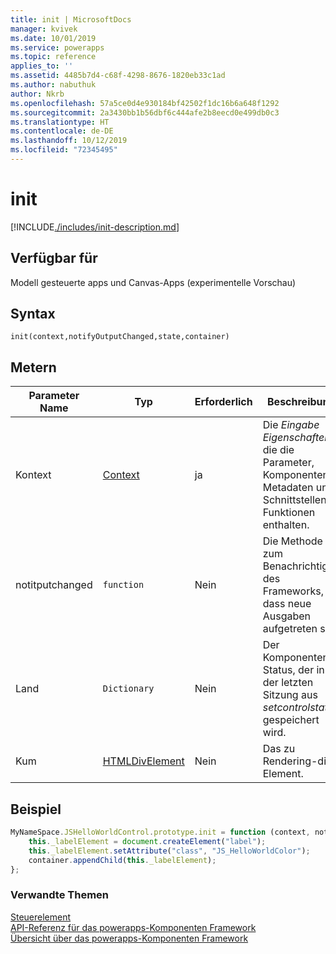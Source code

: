 ```yaml
---
title: init | MicrosoftDocs
manager: kvivek
ms.date: 10/01/2019
ms.service: powerapps
ms.topic: reference
applies_to: ''
ms.assetid: 4485b7d4-c68f-4298-8676-1820eb33c1ad
ms.author: nabuthuk
author: Nkrb
ms.openlocfilehash: 57a5ce0d4e930184bf42502f1dc16b6a648f1292
ms.sourcegitcommit: 2a3430bb1b56dbf6c444afe2b8eecd0e499db0c3
ms.translationtype: HT
ms.contentlocale: de-DE
ms.lasthandoff: 10/12/2019
ms.locfileid: "72345495"
---
```

# <a name="init"></a>init

[!INCLUDE[./includes/init-description.md](./includes/init-description.md)]

## <a name="available-for"></a>Verfügbar für 

Modell gesteuerte apps und Canvas-Apps (experimentelle Vorschau)

## <a name="syntax"></a>Syntax

`init(context,notifyOutputChanged,state,container)`

## <a name="parameters"></a>Metern

| Parameter Name|Typ|Erforderlich|Beschreibung|
| ------------- |----|--------|-----------|
|Kontext|[Context](../context.md)|ja|Die *Eingabe Eigenschaften* , die die Parameter, Komponenten Metadaten und Schnittstellen Funktionen enthalten.|
|notitputchanged|`function`|Nein|Die Methode zum Benachrichtigen des Frameworks, dass neue Ausgaben aufgetreten sind|
|Land|`Dictionary`|Nein|Der Komponenten Status, der in der letzten Sitzung aus *setcontrolstate* gespeichert wird.|
|Kum|[HTMLDivElement](https://developer.mozilla.org/docs/Web/API/HTMLDivElement)|Nein|Das zu Rendering-div-Element.|

## <a name="example"></a>Beispiel

```JavaScript
MyNameSpace.JSHelloWorldControl.prototype.init = function (context, notifyOutputChanged, state, container) {
    this._labelElement = document.createElement("label");
    this._labelElement.setAttribute("class", "JS_HelloWorldColor");
    container.appendChild(this._labelElement);
};
```

### <a name="related-topics"></a>Verwandte Themen

[Steuerelement](../control.md)<br/>
[API-Referenz für das powerapps-Komponenten Framework](../../reference/index.md)<br/>
[Übersicht über das powerapps-Komponenten Framework](../../overview.md)

